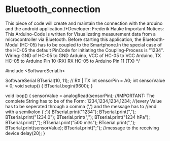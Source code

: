 # Bluetooth_connection
This piece of code will create and maintain the connection with the arduino and the android application
/*Developer: Frederik Hauke
Important Notices:
This Arduino-Code is written for Visualizating measurement data from a microcontroller via Bluetooth.
Before starting this application, the Bluetooth-Modul (HC-05) has to be coupled to the Smartphone.In the special case of the HC-05 the default PinCode for initiating the Coupling-Process is "1234".
Wiring: GND of HC-05 to GND Arduino, VCC of HC-05 to VCC Arduino, TX HC-05 to Arduino Pin 10 (RX) RX HC-05 to Arduino Pin 11 (TX) */

#include <SoftwareSerial.h>

SoftwareSerial BTserial(10, 11); // RX | TX
int sensorPin = A0;
int sensorValue = 0;
void setup() {
  BTserial.begin(9600); 
 }
 
void loop() {
  sensorValue = analogRead(sensorPin);
  //IMPORTANT: The complete String has to be of the Form: 1234,1234,1234,1234;
  //(every Value has to be seperated through a comma (',') and the message has to
  //end with a semikolon (';'))
  BTserial.print("1234");
  BTserial.print(",");
  BTserial.print("1234.0");
  BTserial.print(",");
  BTserial.print("1234 hPa");
  BTserial.print(",");
  BTserial.print("500 ml/s");
  BTserial.print(",");
  BTserial.print(sensorValue);
  BTserial.print(";");
  //message to the receiving device
  delay(20);
}
